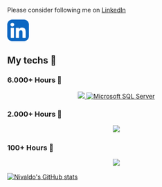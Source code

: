 

Please consider following me on [LinkedIn](https://www.linkedin.com/in/nivaldo-neto-31819414b/)

<a href="https://www.linkedin.com/in/nivaldo-neto-31819414b/">
  <img src="https://github.com/tandpfun/skill-icons/raw/main/icons/LinkedIn.svg" alt="Meu LinkedIn" width="50" height="50">
</a>

## My techs 🤖

### 6.000+ Hours 🥇

<p align="center">
  <a href="https://skillicons.dev">
    <img src="https://skillicons.dev/icons?i=dotnet,cs,bitbucket,git,visualstudio,js,bootstrap" />
    <img src="https://github.com/user-attachments/assets/d19ceffa-3248-42bc-a0ab-bc3fa85ad9ec" alt="Microsoft SQL Server" width="50" height="50">
  </a>
</p>


### 2.000+ Hours 🥈
<p align="center">
  <a href="https://skillicons.dev">
    <img src="https://skillicons.dev/icons?i=cpp"/>
  </a>
</p>


### 100+ Hours 🥉
<p align="center">
  <a href="https://skillicons.dev">
    <img src="https://skillicons.dev/icons?i=py,p5js,notion"/>
  </a>
</p>

[![Nivaldo's GitHub stats](https://github-readme-stats.vercel.app/api?username=Nivaldo-Freitas&show_icons=true&theme=tokyonight)](https://github.com/Nivaldo-Freitas/github-readme-stats)
